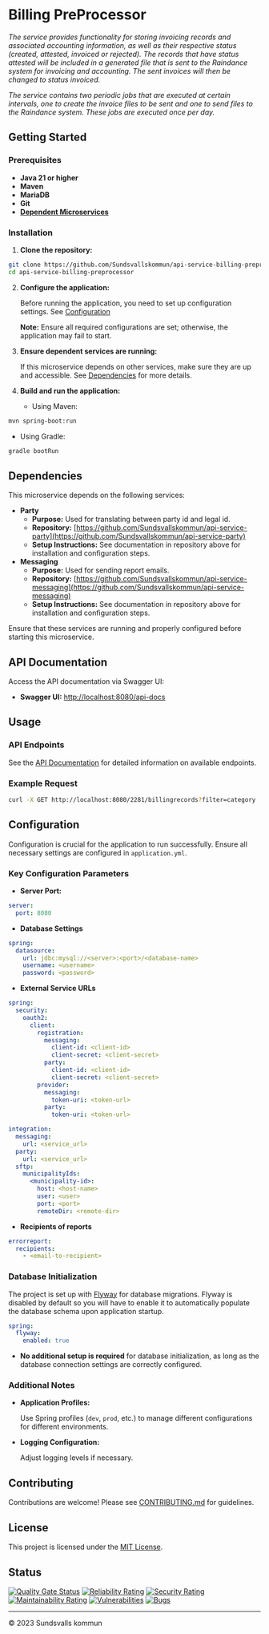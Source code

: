 # Billing PreProcessor

_The service provides functionality for storing invoicing records and associated accounting information, as well as their respective status (created, attested, invoiced or rejected). The records that have status attested will be included in a generated file that is sent to the Raindance system for invoicing and accounting. The sent invoices will then be changed to status invoiced._

_The service contains two periodic jobs that are executed at certain intervals, one to create the invoice files to be sent and one to send files to the Raindance system. These jobs are executed once per day._

## Getting Started

### Prerequisites

- **Java 21 or higher**
- **Maven**
- **MariaDB**
- **Git**
- **[Dependent Microservices](#dependencies)**

### Installation

1. **Clone the repository:**

```bash
git clone https://github.com/Sundsvallskommun/api-service-billing-preprocessor.git
cd api-service-billing-preprocessor
```

2. **Configure the application:**

   Before running the application, you need to set up configuration settings.
   See [Configuration](#Configuration)

   **Note:** Ensure all required configurations are set; otherwise, the application may fail to start.

3. **Ensure dependent services are running:**

   If this microservice depends on other services, make sure they are up and accessible. See [Dependencies](#dependencies) for more details.

4. **Build and run the application:**

   - Using Maven:

```bash
mvn spring-boot:run
```

- Using Gradle:

```bash
gradle bootRun
```

## Dependencies

This microservice depends on the following services:

- **Party**
  - **Purpose:** Used for translating between party id and legal id.
  - **Repository:** [https://github.com/Sundsvallskommun/api-service-party](https://github.com/Sundsvallskommun/api-service-party)
  - **Setup Instructions:** See documentation in repository above for installation and configuration steps.
- **Messaging**
  - **Purpose:** Used for sending report emails.
  - **Repository:** [https://github.com/Sundsvallskommun/api-service-messaging](https://github.com/Sundsvallskommun/api-service-messaging)
  - **Setup Instructions:** See documentation in repository above for installation and configuration steps.

Ensure that these services are running and properly configured before starting this microservice.

## API Documentation

Access the API documentation via Swagger UI:

- **Swagger UI:** [http://localhost:8080/api-docs](http://localhost:8080/api-docs)

## Usage

### API Endpoints

See the [API Documentation](#api-documentation) for detailed information on available endpoints.

### Example Request

```bash
curl -X GET http://localhost:8080/2281/billingrecords?filter=category : 'SOME-CATEGORY' and status : 'APPROVED'
```

## Configuration

Configuration is crucial for the application to run successfully. Ensure all necessary settings are configured in `application.yml`.

### Key Configuration Parameters

- **Server Port:**

```yaml
server:
  port: 8080
```

- **Database Settings**

```yaml
spring:
  datasource:
    url: jdbc:mysql://<server>:<port>/<database-name>
    username: <username>
    password: <password>
```

- **External Service URLs**

```yaml
spring:
  security:
    oauth2:
      client:
        registration:
          messaging:
            client-id: <client-id>
            client-secret: <client-secret>
          party:
            client-id: <client-id>
            client-secret: <client-secret>
        provider:
          messaging:
            token-uri: <token-url>
          party:
            token-uri: <token-url>

integration:
  messaging:
    url: <service_url>
  party:
    url: <service_url>
  sftp:
    municipalityIds:
      <municipality-id>:
        host: <host-name>
        user: <user>
        port: <port>
        remoteDir: <remote-dir>
```

- **Recipients of reports**

```yaml
errorreport:
  recipients:
    - <email-to-recipient>
```

### Database Initialization

The project is set up with [Flyway](https://github.com/flyway/flyway) for database migrations. Flyway is disabled by default so you will have to enable it to automatically populate the database schema upon application startup.

```yaml
spring:
  flyway:
    enabled: true
```

- **No additional setup is required** for database initialization, as long as the database connection settings are correctly configured.

### Additional Notes

- **Application Profiles:**

  Use Spring profiles (`dev`, `prod`, etc.) to manage different configurations for different environments.

- **Logging Configuration:**

  Adjust logging levels if necessary.

## Contributing

Contributions are welcome! Please see [CONTRIBUTING.md](https://github.com/Sundsvallskommun/.github/blob/main/.github/CONTRIBUTING.md) for guidelines.

## License

This project is licensed under the [MIT License](LICENSE).

## Status

[![Quality Gate Status](https://sonarcloud.io/api/project_badges/measure?project=Sundsvallskommun_api-service-billing-preprocessor&metric=alert_status)](https://sonarcloud.io/summary/overall?id=Sundsvallskommun_api-service-billing-preprocessor)
[![Reliability Rating](https://sonarcloud.io/api/project_badges/measure?project=Sundsvallskommun_api-service-billing-preprocessor&metric=reliability_rating)](https://sonarcloud.io/summary/overall?id=Sundsvallskommun_api-service-billing-preprocessor)
[![Security Rating](https://sonarcloud.io/api/project_badges/measure?project=Sundsvallskommun_api-service-billing-preprocessor&metric=security_rating)](https://sonarcloud.io/summary/overall?id=Sundsvallskommun_api-service-billing-preprocessor)
[![Maintainability Rating](https://sonarcloud.io/api/project_badges/measure?project=Sundsvallskommun_api-service-billing-preprocessor&metric=sqale_rating)](https://sonarcloud.io/summary/overall?id=Sundsvallskommun_api-service-billing-preprocessor)
[![Vulnerabilities](https://sonarcloud.io/api/project_badges/measure?project=Sundsvallskommun_api-service-billing-preprocessor&metric=vulnerabilities)](https://sonarcloud.io/summary/overall?id=Sundsvallskommun_api-service-billing-preprocessor)
[![Bugs](https://sonarcloud.io/api/project_badges/measure?project=Sundsvallskommun_api-service-billing-preprocessor&metric=bugs)](https://sonarcloud.io/summary/overall?id=Sundsvallskommun_api-service-billing-preprocessor)

---

&copy; 2023 Sundsvalls kommun
